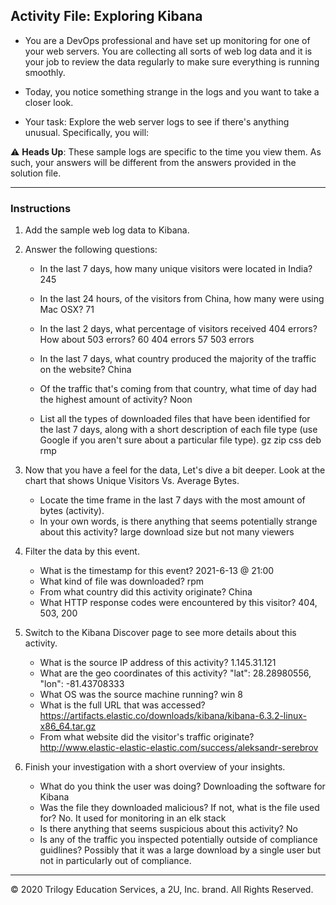 ## Activity File: Exploring Kibana

* You are a DevOps professional and have set up monitoring for one of your web servers. You are collecting all sorts of web log data and it is your job to review the data regularly to make sure everything is running smoothly. 

* Today, you notice something strange in the logs and you want to take a closer look.

* Your task: Explore the web server logs to see if there's anything unusual. Specifically, you will:

:warning: **Heads Up**: These sample logs are specific to the time you view them. As such, your answers will be different from the answers provided in the solution file. 

---

### Instructions

1. Add the sample web log data to Kibana.

2. Answer the following questions:

    - In the last 7 days, how many unique visitors were located in India? 245

    - In the last 24 hours, of the visitors from China, how many were using Mac OSX? 71

    - In the last 2 days, what percentage of visitors received 404 errors? How about 503 errors? 60 404 errors 57 503 errors
    - In the last 7 days, what country produced the majority of the traffic on the website? China
    - Of the traffic that's coming from that country, what time of day had the highest amount of activity? Noon
    - List all the types of downloaded files that have been identified for the last 7 days, along with a short description of each file type (use Google if you aren't sure about a particular file type). 
     gz
     zip
     css
     deb
     rmp
3. Now that you have a feel for the data, Let's dive a bit deeper. Look at the chart that shows Unique Visitors Vs. Average Bytes.
     - Locate the time frame in the last 7 days with the most amount of bytes (activity).
     - In your own words, is there anything that seems potentially strange about this activity?
     large download size but not many viewers
4. Filter the data by this event.
     - What is the timestamp for this event? 2021-6-13 @ 21:00
     - What kind of file was downloaded? rpm
     - From what country did this activity originate? China
     - What HTTP response codes were encountered by this visitor? 404, 503, 200

5. Switch to the Kibana Discover page to see more details about this activity.
     - What is the source IP address of this activity? 1.145.31.121
     - What are the geo coordinates of this activity? "lat": 28.28980556, "lon": -81.43708333
     - What OS was the source machine running? win 8
     - What is the full URL that was accessed? 	https://artifacts.elastic.co/downloads/kibana/kibana-6.3.2-linux-x86_64.tar.gz
     - From what website did the visitor's traffic originate? http://www.elastic-elastic-elastic.com/success/aleksandr-serebrov

6. Finish your investigation with a short overview of your insights. 

     - What do you think the user was doing? Downloading the software for Kibana
     - Was the file they downloaded malicious? If not, what is the file used for? No. It used for monitoring in an elk stack
     - Is there anything that seems suspicious about this activity? No
     - Is any of the traffic you inspected potentially outside of compliance guidlines? Possibly that it was a large download by a single user but not in particularly out of compliance. 

---
© 2020 Trilogy Education Services, a 2U, Inc. brand. All Rights Reserved.  